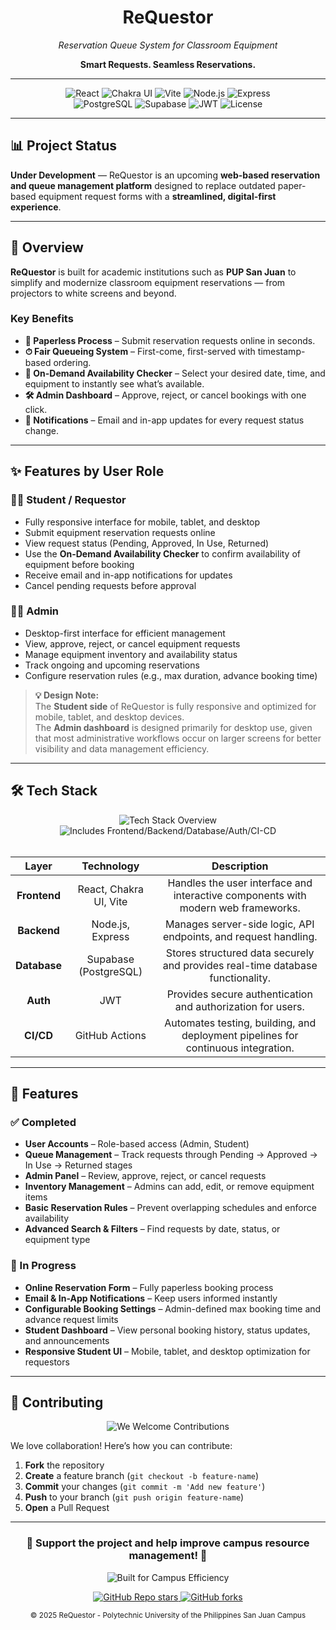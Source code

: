 <h1 align="center">ReQuestor</h1>
<p align="center"><em>Reservation Queue System for Classroom Equipment</em></p>
<p align="center"><strong>Smart Requests. Seamless Reservations.</strong></p>

---

<!-- Badges -->
<p align="center">
  <div align="center">
    <img src="https://img.shields.io/badge/Frontend-React-61DAFB?logo=react&logoColor=black" alt="React">
    <img src="https://img.shields.io/badge/UI-Chakra%20UI-319795?logo=chakraui&logoColor=white" alt="Chakra UI">
    <img src="https://img.shields.io/badge/Bundler-Vite-646CFF?logo=vite&logoColor=white" alt="Vite">
    <img src="https://img.shields.io/badge/Backend-Node.js-339933?logo=node.js&logoColor=white" alt="Node.js">
    <img src="https://img.shields.io/badge/Framework-Express-000000?logo=express&logoColor=white" alt="Express">
  </div>
  <div align="center">
    <img src="https://img.shields.io/badge/Database-PostgreSQL-336791?logo=postgresql&logoColor=white" alt="PostgreSQL">
    <img src="https://img.shields.io/badge/Hosted%20On-Supabase-3ECF8E?logo=supabase&logoColor=white" alt="Supabase">
    <img src="https://img.shields.io/badge/Auth-JWT-000000?logo=jsonwebtokens&logoColor=white" alt="JWT">
    <img src="https://img.shields.io/badge/License-Academic-lightgrey" alt="License">
  </div>
</p>


---

## 📊 Project Status  
**Under Development** — ReQuestor is an upcoming **web-based reservation and queue management platform** designed to replace outdated paper-based equipment request forms with a **streamlined, digital-first experience**.

---

## 📖 Overview  
**ReQuestor** is built for academic institutions such as **PUP San Juan** to simplify and modernize classroom equipment reservations — from projectors to white screens and beyond.  

### Key Benefits  
- **📄 Paperless Process** – Submit reservation requests online in seconds.  
- **⏱ Fair Queueing System** – First-come, first-served with timestamp-based ordering.  
- **🔎 On-Demand Availability Checker** – Select your desired date, time, and equipment to instantly see what’s available.
- **🛠 Admin Dashboard** – Approve, reject, or cancel bookings with one click.  
- **🔔 Notifications** – Email and in-app updates for every request status change.  

---

## ✨ Features by User Role

### 👩‍🎓 Student / Requestor
- Fully responsive interface for mobile, tablet, and desktop  
- Submit equipment reservation requests online  
- View request status (Pending, Approved, In Use, Returned)  
- Use the **On-Demand Availability Checker** to confirm availability of equipment before booking  
- Receive email and in-app notifications for updates  
- Cancel pending requests before approval  

### 🧑‍💼 Admin
- Desktop-first interface for efficient management  
- View, approve, reject, or cancel equipment requests  
- Manage equipment inventory and availability status  
- Track ongoing and upcoming reservations  
- Configure reservation rules (e.g., max duration, advance booking time)  

> **💡 Design Note:**  
> The **Student side** of ReQuestor is fully responsive and optimized for mobile, tablet, and desktop devices.  
> The **Admin dashboard** is designed primarily for desktop use, given that most administrative workflows occur on larger screens for better visibility and data management efficiency.

---

## 🛠 Tech Stack  

<div align="center">
  <!-- General descriptive badge -->
  <img src="https://img.shields.io/badge/Tech-Stack%20Overview-blue?style=for-the-badge" alt="Tech Stack Overview">
  <img src="https://img.shields.io/badge/Includes-Frontend%2FBackend%2FDatabase%2FAuth%2FCI--CD-green?style=for-the-badge" alt="Includes Frontend/Backend/Database/Auth/CI-CD">
</div>

<br>
<!-- Tech Stack Table -->
<div align="center">

| Layer       | Technology                     | Description |
|:------------:|:------------:|:------------:|
| **Frontend** | React, Chakra UI, Vite        | Handles the user interface and interactive components with modern web frameworks. |
| **Backend**  | Node.js, Express              | Manages server-side logic, API endpoints, and request handling. |
| **Database** | Supabase (PostgreSQL)        | Stores structured data securely and provides real-time database functionality. |
| **Auth**     | JWT                          | Provides secure authentication and authorization for users. |
| **CI/CD**    | GitHub Actions               | Automates testing, building, and deployment pipelines for continuous integration. |

</div>

---

## 🚀 Features  

### ✅ Completed  
- **User Accounts** – Role-based access (Admin, Student)  
- **Queue Management** – Track requests through Pending → Approved → In Use → Returned stages  
- **Admin Panel** – Review, approve, reject, or cancel requests  
- **Inventory Management** – Admins can add, edit, or remove equipment items  
- **Basic Reservation Rules** – Prevent overlapping schedules and enforce availability  
- **Advanced Search & Filters** – Find requests by date, status, or equipment type  

### 🔄 In Progress  
- **Online Reservation Form** – Fully paperless booking process  
- **Email & In-App Notifications** – Keep users informed instantly  
- **Configurable Booking Settings** – Admin-defined max booking time and advance request limits    
- **Student Dashboard** – View personal booking history, status updates, and announcements  
- **Responsive Student UI** – Mobile, tablet, and desktop optimization for requestors  

---

## 🤝 Contributing  

<p align="center">
  <img src="https://img.shields.io/badge/We%20Welcome-Contributions-brightgreen?style=for-the-badge" alt="We Welcome Contributions">
</p>

We love collaboration! Here’s how you can contribute:  

1. **Fork** the repository  
2. **Create** a feature branch (`git checkout -b feature-name`)  
3. **Commit** your changes (`git commit -m 'Add new feature'`)  
4. **Push** to your branch (`git push origin feature-name`)  
5. **Open** a Pull Request  

---

<div align="center">
  <h3>📢 Support the project and help improve campus resource management! 📢</h3>
  
  <p>
    <img src="https://img.shields.io/badge/Built for-Campus Efficiency-blue?style=for-the-badge" alt="Built for Campus Efficiency">
  </p>
  
  <p>
    <a href="https://github.com/icodecedd/ReQuestor/stargazers">
      <img alt="GitHub Repo stars" src="https://img.shields.io/github/stars/icodecedd/ReQuestor?style=social">
    </a>
    <a href="https://github.com/icodecedd/ReQuestor/network/members">
      <img alt="GitHub forks" src="https://img.shields.io/github/forks/icodecedd/ReQuestor?style=social">
    </a>
  </p>
  
  <sub>© 2025 ReQuestor - Polytechnic University of the Philippines San Juan Campus</sub>
</div>

